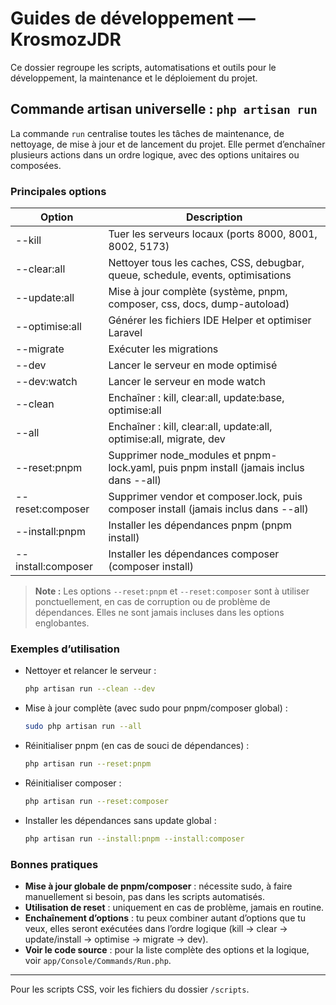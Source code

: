 # Guides de développement — KrosmozJDR

Ce dossier regroupe les scripts, automatisations et outils pour le développement, la maintenance et le déploiement du projet.

## Commande artisan universelle : `php artisan run`

La commande `run` centralise toutes les tâches de maintenance, de nettoyage, de mise à jour et de lancement du projet. Elle permet d’enchaîner plusieurs actions dans un ordre logique, avec des options unitaires ou composées.

### Principales options

| Option                | Description                                                                                 |
|---------------------- |-------------------------------------------------------------------------------------------|
| --kill                | Tuer les serveurs locaux (ports 8000, 8001, 8002, 5173)                                   |
| --clear:all           | Nettoyer tous les caches, CSS, debugbar, queue, schedule, events, optimisations            |
| --update:all          | Mise à jour complète (système, pnpm, composer, css, docs, dump-autoload)                   |
| --optimise:all        | Générer les fichiers IDE Helper et optimiser Laravel                                       |
| --migrate             | Exécuter les migrations                                                                    |
| --dev                 | Lancer le serveur en mode optimisé                                                        |
| --dev:watch           | Lancer le serveur en mode watch                                                           |
| --clean               | Enchaîner : kill, clear:all, update:base, optimise:all                                    |
| --all                 | Enchaîner : kill, clear:all, update:all, optimise:all, migrate, dev                       |
| --reset:pnpm          | Supprimer node_modules et pnpm-lock.yaml, puis pnpm install (jamais inclus dans --all)     |
| --reset:composer      | Supprimer vendor et composer.lock, puis composer install (jamais inclus dans --all)        |
| --install:pnpm        | Installer les dépendances pnpm (pnpm install)                                             |
| --install:composer    | Installer les dépendances composer (composer install)                                     |

> **Note :** Les options `--reset:pnpm` et `--reset:composer` sont à utiliser ponctuellement, en cas de corruption ou de problème de dépendances. Elles ne sont jamais incluses dans les options englobantes.

### Exemples d’utilisation

- Nettoyer et relancer le serveur :
  ```bash
  php artisan run --clean --dev
  ```
- Mise à jour complète (avec sudo pour pnpm/composer global) :
  ```bash
  sudo php artisan run --all
  ```
- Réinitialiser pnpm (en cas de souci de dépendances) :
  ```bash
  php artisan run --reset:pnpm
  ```
- Réinitialiser composer :
  ```bash
  php artisan run --reset:composer
  ```
- Installer les dépendances sans update global :
  ```bash
  php artisan run --install:pnpm --install:composer
  ```

### Bonnes pratiques

- **Mise à jour globale de pnpm/composer** : nécessite sudo, à faire manuellement si besoin, pas dans les scripts automatisés.
- **Utilisation de reset** : uniquement en cas de problème, jamais en routine.
- **Enchaînement d’options** : tu peux combiner autant d’options que tu veux, elles seront exécutées dans l’ordre logique (kill → clear → update/install → optimise → migrate → dev).
- **Voir le code source** : pour la liste complète des options et la logique, voir `app/Console/Commands/Run.php`.

---

Pour les scripts CSS, voir les fichiers du dossier `/scripts`. 